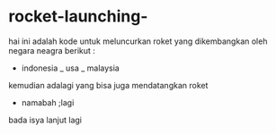 # rocket-launching-
hai ini adalah kode untuk meluncurkan roket yang dikembangkan oleh negara neagra berikut : 
- indonesia 
_ usa 
_ malaysia

kemudian adalagi yang bisa juga mendatangkan roket 
- namabah ;lagi 

bada isya lanjut lagi 